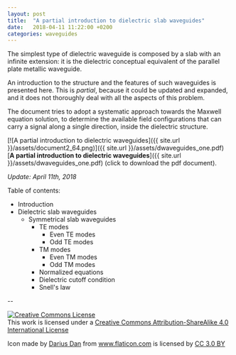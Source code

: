 ```yaml
---
layout: post
title:  "A partial introduction to dielectric slab waveguides"
date:   2018-04-11 11:22:00 +0200
categories: waveguides
---
```

The simplest type of dielectric waveguide is composed by a slab with an infinite extension: it is the dielectric conceptual equivalent of the parallel plate metallic waveguide.

An introduction to the structure and the features of such waveguides is presented here. This is *partial*, because it could be updated and expanded, and it does not thoroughly deal with all the aspects of this problem.

The document tries to adopt a systematic approach towards the Maxwell equation solution, to determine the available field configurations that can carry a signal along a single direction, inside the dielectric structure.

[![A partial introduction to dielectric waveguides]({{ site.url }}/assets/document2_64.png)]({{ site.url }}/assets/dwaveguides_one.pdf) [**A partial introduction to dielectric waveguides**]({{ site.url }}/assets/dwaveguides_one.pdf) (click to download the pdf document).

*Update: April 11th, 2018*

Table of contents:

- Introduction
- Dielectric slab waveguides
  - Symmetrical slab waveguides
    - TE modes
      - Even TE modes
      - Odd TE modes
    - TM modes
      - Even TM modes
      - Odd TM modes
    - Normalized equations
    - Dielectric cutoff condition
    - Snell's law

--

<a rel="license" href="http://creativecommons.org/licenses/by-sa/4.0/"><img alt="Creative Commons License" style="border-width:0" src="https://i.creativecommons.org/l/by-sa/4.0/88x31.png" /></a><br />This work is licensed under a <a rel="license" href="http://creativecommons.org/licenses/by-sa/4.0/">Creative Commons Attribution-ShareAlike 4.0 International License</a>

<div>Icon made by <a href="https://www.flaticon.com/authors/darius-dan" title="Darius Dan">Darius Dan</a> from <a href="https://www.flaticon.com/" title="Flaticon">www.flaticon.com</a> is licensed by <a href="http://creativecommons.org/licenses/by/3.0/" title="Creative Commons BY 3.0" target="_blank">CC 3.0 BY</a></div>
